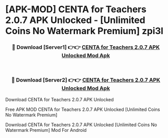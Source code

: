 # [APK-MOD] CENTA for Teachers 2.0.7 APK Unlocked - [Unlimited Coins No Watermark Premium] zpi3l



<div align="center">
<h3>🔴 Download [Server1] 👉👉 <a href="https://momento.my/?title=CENTA_for_Teachers_2.0.7_APK_Unlocked">CENTA for Teachers 2.0.7 APK Unlocked Mod Apk</a></h3><br>

<h3>🔴 Download [Server2] 👉👉 <a href="https://momento.my/?title=CENTA_for_Teachers_2.0.7_APK_Unlocked">CENTA for Teachers 2.0.7 APK Unlocked Mod Apk</a></h3>
</div>



Download CENTA for Teachers 2.0.7 APK Unlocked 

Free APK MOD CENTA for Teachers 2.0.7 APK Unlocked [Unlimited Coins No Watermark Premium]

Download CENTA for Teachers 2.0.7 APK Unlocked [Unlimited Coins No Watermark Premium] Mod For Android
